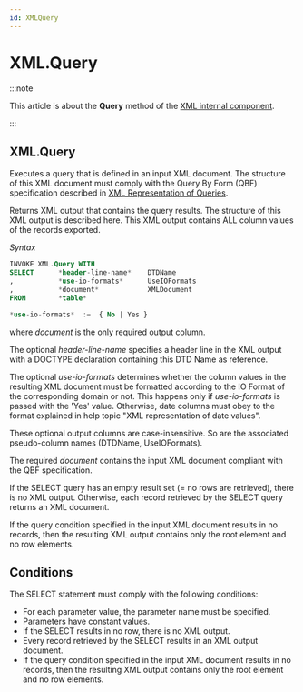 ```yaml
---
id: XMLQuery
---
```


# XML.Query




:::note

This article is about the **Query** method of the [XML internal component](/Extensions/XML_internal_component).

:::

## **XML.Query**

Executes a query that is defined in an input XML document. The structure of this XML document must comply with the Query By Form (QBF) specification described in [XML Representation of Queries](/Repositories/USoft_XML_formats/XML_representation_of_queries.md).

Returns XML output that contains the query results. The structure of this XML output is described here. This XML output contains ALL column values of the records exported.

*Syntax*

```sql
INVOKE XML.Query WITH
SELECT      *header-line-name*    DTDName
,           *use-io-formats*      UseIOFormats
,           *document*            XMLDocument
FROM        *table*

*use-io-formats*  :=  { No | Yes }
```

where *document* is the only required output column.

The optional *header-line-name* specifies a header line in the XML output with a DOCTYPE declaration containing this DTD Name as reference.

The optional *use-io-formats* determines whether the column values in the resulting XML document must be formatted according to the IO Format of the corresponding domain or not. This happens only if *use-io-formats* is passed with the 'Yes' value. Otherwise, date columns must obey to the format explained in help topic "XML representation of date values".

These optional output columns are case-insensitive. So are the associated pseudo-column names (DTDName, UseIOFormats).

The required *document* contains the input XML document compliant with the QBF specification.

If the SELECT query has an empty result set (= no rows are retrieved), there is no XML output. Otherwise, each record retrieved by the SELECT query returns an XML document.

If the query condition specified in the input XML document results in no records, then the resulting XML output contains only the root element and no row elements.

## Conditions

The SELECT statement must comply with the following conditions:

- For each parameter value, the parameter name must be specified.
- Parameters have constant values.
- If the SELECT results in no row, there is no XML output.
- Every record retrieved by the SELECT results in an XML output document.
- If the query condition specified in the input XML document results in no records, then the resulting XML output contains only the root element and no row elements.